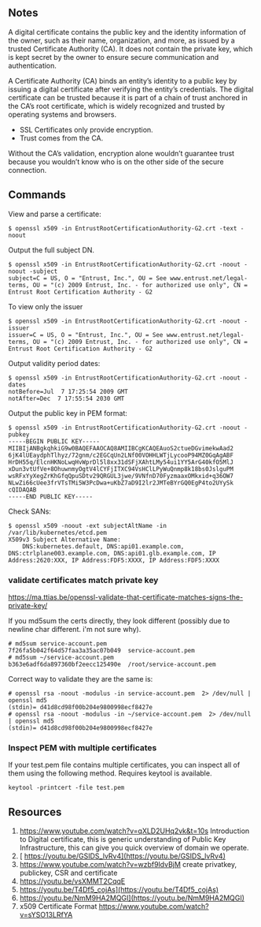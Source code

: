 ## Notes

A digital certificate contains the public key and the identity information of the owner, such as their name, organization, and more, as issued by a trusted Certificate Authority (CA). It does not contain the private key, which is kept secret by the owner to ensure secure communication and authentication.

A Certificate Authority (CA) binds an entity’s identity to a public key by issuing a digital certificate after verifying the entity’s credentials. The digital certificate can be trusted because it is part of a chain of trust anchored in the CA’s root certificate, which is widely recognized and trusted by operating systems and browsers.

- SSL Certificates only provide encryption.
- Trust comes from the CA.

Without the CA’s validation, encryption alone wouldn’t guarantee trust because you wouldn’t know who is on the other side of the secure connection.


## Commands 

View and parse a certificate:

```
$ openssl x509 -in EntrustRootCertificationAuthority-G2.crt -text -noout
```

Output the full subject DN.

```
$ openssl x509 -in EntrustRootCertificationAuthority-G2.crt -noout -noout -subject
subject=C = US, O = "Entrust, Inc.", OU = See www.entrust.net/legal-terms, OU = "(c) 2009 Entrust, Inc. - for authorized use only", CN = Entrust Root Certification Authority - G2
```

To view only the issuer

```
$ openssl x509 -in EntrustRootCertificationAuthority-G2.crt -noout -issuer
issuer=C = US, O = "Entrust, Inc.", OU = See www.entrust.net/legal-terms, OU = "(c) 2009 Entrust, Inc. - for authorized use only", CN = Entrust Root Certification Authority - G2
```

Output validity period dates:

```
$ openssl x509 -in EntrustRootCertificationAuthority-G2.crt -noout -dates
notBefore=Jul  7 17:25:54 2009 GMT
notAfter=Dec  7 17:55:54 2030 GMT
```

Output the public key in PEM format:

```
$ openssl x509 -in EntrustRootCertificationAuthority-G2.crt -noout -pubkey
-----BEGIN PUBLIC KEY-----
MIIBIjANBgkqhkiG9w0BAQEFAAOCAQ8AMIIBCgKCAQEAuoS2ctueDGvimekwAad2
6jK4lUEaydphTlhyz/72gnm/c2EGCqUn2LNf00VOHHLWTjLycooP94MZ0GqAgABF
HrDH55q/ElcnHKNoLwqHvWprDl5l8xx31dSFjXAhtLMy54ui1YY5ArG40kfO5MlJ
xDun3vtUfVe+8OhuwnmyOgtV4lCYFjITXC94VsHClLPyWuQnmp8k18bs0JslguPM
wsRFxYyXegZrKhGfqQpuSDtv29QRGUL3jwe/9VNfnD70FyzmaaxOMkxid+q36OW7
NLwZi66cUee3frVTsTMi5W3PcDwa+uKbZ7aD9I2lr2JMTeBYrGQ0EgP4to2UYySk
cQIDAQAB
-----END PUBLIC KEY-----
```

Check SANs:

```
$ openssl x509 -noout -ext subjectAltName -in /var/lib/kubernetes/etcd.pem
X509v3 Subject Alternative Name:
    DNS:kubernetes.default, DNS:api01.example.com, DNS:ctrlplane003.example.com, DNS:api01.glb.example.com, IP Address:2620:XXX, IP Address:FDF5:XXXX, IP Address:FDF5:XXXX
```

### validate certificates match private key

https://ma.ttias.be/openssl-validate-that-certificate-matches-signs-the-private-key/

If you md5sum the certs directly, they look different (possibly due to newline char different. i'm not sure why).

```
# md5sum service-account.pem
7f26fa5b042f64d57faa3a35ac07b049  service-account.pem
# md5sum ~/service-account.pem
b363e6adf6da897360bf2eecc125490e  /root/service-account.pem
```

Correct way to validate they are the same is:

```
# openssl rsa -noout -modulus -in service-account.pem  2> /dev/null | openssl md5
(stdin)= d41d8cd98f00b204e9800998ecf8427e
# openssl rsa -noout -modulus -in ~/service-account.pem  2> /dev/null | openssl md5
(stdin)= d41d8cd98f00b204e9800998ecf8427e
```

### Inspect PEM with multiple certificates

If your test.pem file contains multiple certificates, you can inspect all of them using the following method. Requires keytool is available.

```
keytool -printcert -file test.pem
```

## Resources

1. https://www.youtube.com/watch?v=qXLD2UHq2vk&t=10s
Introduction to Digital certificate, this is generic understanding of Public Key Infrastructure, this can give you quick overview of domain we operate.
2. [ https://youtu.be/GSIDS_lvRv4](https://youtu.be/GSIDS_lvRv4)
3. https://www.youtube.com/watch?v=wzbf9ldvBjM create privatkey, publickey, CSR and certificate
4. https://youtu.be/vsXMMT2CqqE
5. https://youtu.be/T4Df5_cojAs](https://youtu.be/T4Df5_cojAs)
6. https://youtu.be/NmM9HA2MQGI](https://youtu.be/NmM9HA2MQGI)
7. x509 Certificate Format https://www.youtube.com/watch?v=sYSO13LRfYA


